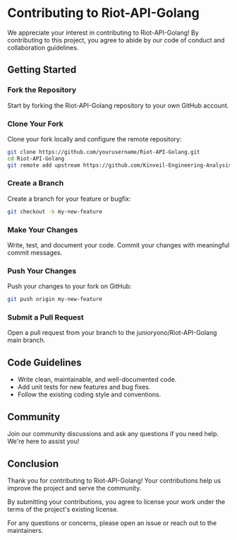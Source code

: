 # Contributing to Riot-API-Golang

We appreciate your interest in contributing to Riot-API-Golang! By contributing to this project, you agree to abide by our code of conduct and collaboration guidelines.

## Getting Started

### Fork the Repository

Start by forking the Riot-API-Golang repository to your own GitHub account.

### Clone Your Fork

Clone your fork locally and configure the remote repository:

```bash
git clone https://github.com/yourusername/Riot-API-Golang.git
cd Riot-API-Golang
git remote add upstream https://github.com/Kinveil-Engineering-Analysis/Riot-API-Golang.git
```

### Create a Branch

Create a branch for your feature or bugfix:

```bash
git checkout -b my-new-feature
```

### Make Your Changes

Write, test, and document your code. Commit your changes with meaningful commit messages.

### Push Your Changes

Push your changes to your fork on GitHub:

```bash
git push origin my-new-feature
```

### Submit a Pull Request

Open a pull request from your branch to the junioryono/Riot-API-Golang main branch.

## Code Guidelines

- Write clean, maintainable, and well-documented code.
- Add unit tests for new features and bug fixes.
- Follow the existing coding style and conventions.

## Community

Join our community discussions and ask any questions if you need help. We're here to assist you!

## Conclusion

Thank you for contributing to Riot-API-Golang! Your contributions help us improve the project and serve the community.

By submitting your contributions, you agree to license your work under the terms of the project's existing license.

For any questions or concerns, please open an issue or reach out to the maintainers.
